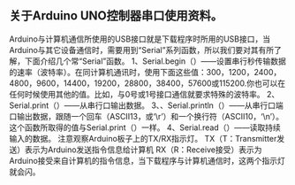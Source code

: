 ## 关于Arduino UNO控制器串口使用资料。
Arduino与计算机通信所使用的USB接口就是下载程序时所用的USB接口，当Arduino与其它设备通信时，需要用到“Serial”系列函数，所以我们要对其有所了解，下面介绍几个常“Serial”函数。
1、Serial.begin（）——设置串行秒传输数据的速率（波特率）。在同计算机通讯时，使用下面这些值：300，1200，2400，4800，9600，14400，19200，28800，38400，57600或115200.你也可以在任何时候使用其他的值。比如，与0号或1号接口通信就要求特殊的波特率。
2、Serial.print（）——从串行口输出数据。
3、、Serial.println（）——从串行口端口输出数据，跟随一个回车（ASCII13，或‘\r’）和一个换行符（ASCII10，‘\n’）。这个函数所取得的值与Serial.print（）一样。
4、Serial.read（）——读取持续输入的数据。
注意观察Arduino板子上的TX/RX指示灯。
TX（T：Transmitter发送）表示为Arduino发送指令信息给计算机
RX（R：Receive接受）表示为Arduino接受来自计算机的指令信息，当下载程序与计算机通信时，这两个指示灯就会闪。
